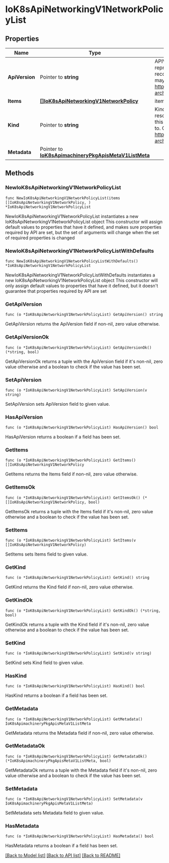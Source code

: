 # IoK8sApiNetworkingV1NetworkPolicyList

## Properties

Name | Type | Description | Notes
------------ | ------------- | ------------- | -------------
**ApiVersion** | Pointer to **string** | APIVersion defines the versioned schema of this representation of an object. Servers should convert recognized schemas to the latest internal value, and may reject unrecognized values. More info: https://git.k8s.io/community/contributors/devel/sig-architecture/api-conventions.md#resources | [optional] 
**Items** | [**[]IoK8sApiNetworkingV1NetworkPolicy**](IoK8sApiNetworkingV1NetworkPolicy.md) | items is a list of schema objects. | 
**Kind** | Pointer to **string** | Kind is a string value representing the REST resource this object represents. Servers may infer this from the endpoint the client submits requests to. Cannot be updated. In CamelCase. More info: https://git.k8s.io/community/contributors/devel/sig-architecture/api-conventions.md#types-kinds | [optional] 
**Metadata** | Pointer to [**IoK8sApimachineryPkgApisMetaV1ListMeta**](IoK8sApimachineryPkgApisMetaV1ListMeta.md) |  | [optional] 

## Methods

### NewIoK8sApiNetworkingV1NetworkPolicyList

`func NewIoK8sApiNetworkingV1NetworkPolicyList(items []IoK8sApiNetworkingV1NetworkPolicy, ) *IoK8sApiNetworkingV1NetworkPolicyList`

NewIoK8sApiNetworkingV1NetworkPolicyList instantiates a new IoK8sApiNetworkingV1NetworkPolicyList object
This constructor will assign default values to properties that have it defined,
and makes sure properties required by API are set, but the set of arguments
will change when the set of required properties is changed

### NewIoK8sApiNetworkingV1NetworkPolicyListWithDefaults

`func NewIoK8sApiNetworkingV1NetworkPolicyListWithDefaults() *IoK8sApiNetworkingV1NetworkPolicyList`

NewIoK8sApiNetworkingV1NetworkPolicyListWithDefaults instantiates a new IoK8sApiNetworkingV1NetworkPolicyList object
This constructor will only assign default values to properties that have it defined,
but it doesn't guarantee that properties required by API are set

### GetApiVersion

`func (o *IoK8sApiNetworkingV1NetworkPolicyList) GetApiVersion() string`

GetApiVersion returns the ApiVersion field if non-nil, zero value otherwise.

### GetApiVersionOk

`func (o *IoK8sApiNetworkingV1NetworkPolicyList) GetApiVersionOk() (*string, bool)`

GetApiVersionOk returns a tuple with the ApiVersion field if it's non-nil, zero value otherwise
and a boolean to check if the value has been set.

### SetApiVersion

`func (o *IoK8sApiNetworkingV1NetworkPolicyList) SetApiVersion(v string)`

SetApiVersion sets ApiVersion field to given value.

### HasApiVersion

`func (o *IoK8sApiNetworkingV1NetworkPolicyList) HasApiVersion() bool`

HasApiVersion returns a boolean if a field has been set.

### GetItems

`func (o *IoK8sApiNetworkingV1NetworkPolicyList) GetItems() []IoK8sApiNetworkingV1NetworkPolicy`

GetItems returns the Items field if non-nil, zero value otherwise.

### GetItemsOk

`func (o *IoK8sApiNetworkingV1NetworkPolicyList) GetItemsOk() (*[]IoK8sApiNetworkingV1NetworkPolicy, bool)`

GetItemsOk returns a tuple with the Items field if it's non-nil, zero value otherwise
and a boolean to check if the value has been set.

### SetItems

`func (o *IoK8sApiNetworkingV1NetworkPolicyList) SetItems(v []IoK8sApiNetworkingV1NetworkPolicy)`

SetItems sets Items field to given value.


### GetKind

`func (o *IoK8sApiNetworkingV1NetworkPolicyList) GetKind() string`

GetKind returns the Kind field if non-nil, zero value otherwise.

### GetKindOk

`func (o *IoK8sApiNetworkingV1NetworkPolicyList) GetKindOk() (*string, bool)`

GetKindOk returns a tuple with the Kind field if it's non-nil, zero value otherwise
and a boolean to check if the value has been set.

### SetKind

`func (o *IoK8sApiNetworkingV1NetworkPolicyList) SetKind(v string)`

SetKind sets Kind field to given value.

### HasKind

`func (o *IoK8sApiNetworkingV1NetworkPolicyList) HasKind() bool`

HasKind returns a boolean if a field has been set.

### GetMetadata

`func (o *IoK8sApiNetworkingV1NetworkPolicyList) GetMetadata() IoK8sApimachineryPkgApisMetaV1ListMeta`

GetMetadata returns the Metadata field if non-nil, zero value otherwise.

### GetMetadataOk

`func (o *IoK8sApiNetworkingV1NetworkPolicyList) GetMetadataOk() (*IoK8sApimachineryPkgApisMetaV1ListMeta, bool)`

GetMetadataOk returns a tuple with the Metadata field if it's non-nil, zero value otherwise
and a boolean to check if the value has been set.

### SetMetadata

`func (o *IoK8sApiNetworkingV1NetworkPolicyList) SetMetadata(v IoK8sApimachineryPkgApisMetaV1ListMeta)`

SetMetadata sets Metadata field to given value.

### HasMetadata

`func (o *IoK8sApiNetworkingV1NetworkPolicyList) HasMetadata() bool`

HasMetadata returns a boolean if a field has been set.


[[Back to Model list]](../README.md#documentation-for-models) [[Back to API list]](../README.md#documentation-for-api-endpoints) [[Back to README]](../README.md)


